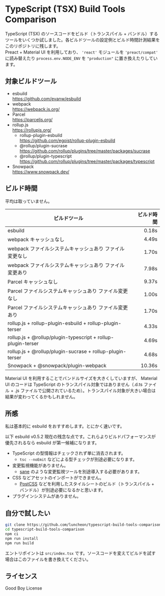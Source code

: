 # TypeScript (TSX) Build Tools Comparison

TypeScript (TSX) のソースコードをビルド（トランスパイル + バンドル）するツールをいくつか試しました。各ビルドツールの設定例とビルド時間計測結果をこのリポジトリに残します。  
Preact + Material UI を利用しており、 `'react'` モジュールを `'preact/compat'` に読み替えたり `process.env.NODE_ENV` を `"production"` に置き換えたりしています。

## 対象ビルドツール

- esbuild  
  https://github.com/evanw/esbuild
- webpack  
  https://webpack.js.org/
- Parcel  
  https://parceljs.org/
- rollup.js  
  https://rollupjs.org/
  - rollup-plugin-esbuild  
    https://github.com/egoist/rollup-plugin-esbuild
  - @rollup/plugin-sucrase  
    https://github.com/rollup/plugins/tree/master/packages/sucrase
  - @rollup/plugin-typescript  
    https://github.com/rollup/plugins/tree/master/packages/typescript
- Snowpack  
  https://www.snowpack.dev/

## ビルド時間

平均は取っていません。

| ビルドツール                                                 | ビルド時間 |
| ------------------------------------------------------------ | ---------: |
| esbuild                                                      |      0.18s |
| webpack キャッシュなし                                       |      4.49s |
| webpack ファイルシステムキャッシュあり ファイル変更なし      |      1.70s |
| webpack ファイルシステムキャッシュあり ファイル変更あり      |      7.98s |
| Parcel キャッシュなし                                        |      9.37s |
| Parcel ファイルシステムキャッシュあり ファイル変更なし       |      1.00s |
| Parcel ファイルシステムキャッシュあり ファイル変更あり       |      1.70s |
| rollup.js + rollup-plugin-esbuild + rollup-plugin-terser     |      4.33s |
| rollup.js + @rollup/plugin-typescript + rollup-plugin-terser |      4.69s |
| rollup.js + @rollup/plugin-sucrase + rollup-plugin-terser    |      4.68s |
| Snowpack + @snowpack/plugin-webpack                          |     10.36s |

Material UI を利用することでバンドルサイズを大きくしていますが、 Material UI のコードは TypeScript のトランスパイル対象ではありません（.d.ts ファイル + .js ファイルで公開されているため）。トランスパイル対象が大きい場合は結果が変わってくるかもしれません。

## 所感

私は基本的に esbuild をおすすめします。とにかく速いです。

以下 esbuild v0.5.2 現在の残念な点です。これらよりビルドパフォーマンスが優先されるなら esbuild が第一候補になります。

- TypeScript の型情報はチェックされず単に消去されます。
  - `tsc --noEmit` などによる型チェックが別途必要になります。
- 変更監視機能がありません。
  - [sane](https://github.com/amasad/sane) のような変更監視ツールを別途導入する必要があります。
- CSS などアセットのインポートができません。
  - [PostCSS](https://postcss.org/) などを利用したスタイルシートのビルド（トランスパイル + バンドル）が別途必要になるかと思います。
- プラグインシステムがありません。

## 自分で試したい

```bash
git clone https://github.com/luncheon/typescript-build-tools-comparison.git
cd typescript-build-tools-comparison
npm ci
npm run install
npm run build
```

エントリポイントは `src/index.tsx` です。ソースコードを変えてビルドを試す場合はこのファイルを書き換えてください。

## ライセンス

Good Boy License

